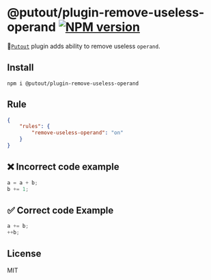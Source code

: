 # @putout/plugin-remove-useless-operand [![NPM version][NPMIMGURL]][NPMURL]

[NPMIMGURL]: https://img.shields.io/npm/v/@putout/plugin-remove-useless-operand.svg?style=flat&longCache=true
[NPMURL]: https://npmjs.org/package/@putout/plugin-remove-useless-operand "npm"

🐊[`Putout`](https://github.com/coderaiser/putout) plugin adds ability to remove useless `operand`.

## Install

```
npm i @putout/plugin-remove-useless-operand
```

## Rule

```json
{
    "rules": {
        "remove-useless-operand": "on"
    }
}
```

## ❌ Incorrect code example

```js
a = a + b;
b += 1;
```

## ✅ Correct code Example

```js
a += b;
++b;
```

## License

MIT
